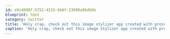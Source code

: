 ```yaml
---
id: e9c40907-5751-4215-bb6f-23998a8bdbbb
blueprint: text
category: twitter
title: 'Holy crap, check out this image stylizer app created with processing.js http://bit.ly/kE88x2'
caption: 'Holy crap, check out this image stylizer app created with processing.js http://bit.ly/kE88x2'
---
```

